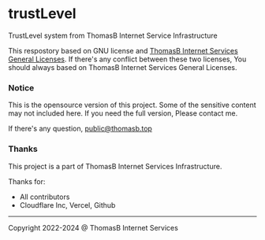 # trustLevel

TrustLevel system from ThomasB Internet Service Infrastructure

This respostory based on GNU license and [ThomasB Internet Services General Licenses](https://license.mahaoxuan.top/).
If there's any conflict between these two licenses, You should always based on ThomasB Internet Services General Licenses.

### Notice

This is the opensource version of this project. Some of the sensitive content may not included here. If you need the full version, Please contact me.

If there's any question, public@thomasb.top

### Thanks

This project is a part of ThomasB Internet Services Infrastructure.

Thanks for:
* All contributors
* Cloudflare Inc, Vercel, Github

---

Copyright 2022-2024 @ ThomasB Internet Services
